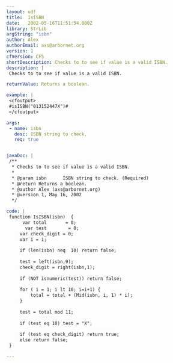 ```yaml
---
layout: udf
title:  IsISBN
date:   2002-05-16T11:51:54.000Z
library: StrLib
argString: "isbn"
author: Alex
authorEmail: axs@arbornet.org
version: 1
cfVersion: CF5
shortDescription: Checks to to see if value is a valid ISBN.
description: |
 Checks to to see if value is a valid ISBN.

returnValue: Returns a boolean.

example: |
 <cfoutput>
 #isISBN("013152447X")#
 </cfoutput>

args:
 - name: isbn
   desc: ISBN string to check.
   req: true


javaDoc: |
 /**
  * Checks to to see if value is a valid ISBN.
  * 
  * @param isbn      ISBN string to check. (Required)
  * @return Returns a boolean. 
  * @author Alex (axs@arbornet.org) 
  * @version 1, May 16, 2002 
  */

code: |
 function IsISBN(isbn)  {
      var total       = 0;
       var test        = 0;
     var check_digit = 0;
     var i = 1;
     
     if (len(isbn) neq  10) return false;
     
     test = left(isbn,9);
     check_digit = right(isbn,1);
     
     if (NOT isnumeric(test)) return false;
     
     for ( i = 1; i lt 10; i=i+1) {
         total = total + (Mid(isbn, i, 1) * i);
     }
 
     test = total mod 11; 
 
     if (test eq 10) test = "X";
             
     if (test eq check_digit) return true;
     else return false;
 }

---
```



